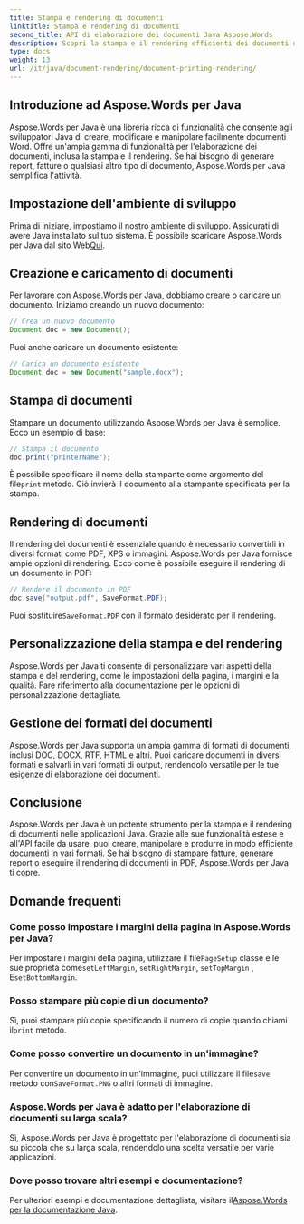 ```yaml
---
title: Stampa e rendering di documenti
linktitle: Stampa e rendering di documenti
second_title: API di elaborazione dei documenti Java Aspose.Words
description: Scopri la stampa e il rendering efficienti dei documenti utilizzando Aspose.Words per Java. Impara passo dopo passo con esempi di codice sorgente.
type: docs
weight: 13
url: /it/java/document-rendering/document-printing-rendering/
---
```


## Introduzione ad Aspose.Words per Java

Aspose.Words per Java è una libreria ricca di funzionalità che consente agli sviluppatori Java di creare, modificare e manipolare facilmente documenti Word. Offre un'ampia gamma di funzionalità per l'elaborazione dei documenti, inclusa la stampa e il rendering. Se hai bisogno di generare report, fatture o qualsiasi altro tipo di documento, Aspose.Words per Java semplifica l'attività.

## Impostazione dell'ambiente di sviluppo

 Prima di iniziare, impostiamo il nostro ambiente di sviluppo. Assicurati di avere Java installato sul tuo sistema. È possibile scaricare Aspose.Words per Java dal sito Web[Qui](https://releases.aspose.com/words/java/).

## Creazione e caricamento di documenti

Per lavorare con Aspose.Words per Java, dobbiamo creare o caricare un documento. Iniziamo creando un nuovo documento:

```java
// Crea un nuovo documento
Document doc = new Document();
```

Puoi anche caricare un documento esistente:

```java
// Carica un documento esistente
Document doc = new Document("sample.docx");
```

## Stampa di documenti

Stampare un documento utilizzando Aspose.Words per Java è semplice. Ecco un esempio di base:

```java
// Stampa il documento
doc.print("printerName");
```

È possibile specificare il nome della stampante come argomento del file`print` metodo. Ciò invierà il documento alla stampante specificata per la stampa.

## Rendering di documenti

Il rendering dei documenti è essenziale quando è necessario convertirli in diversi formati come PDF, XPS o immagini. Aspose.Words per Java fornisce ampie opzioni di rendering. Ecco come è possibile eseguire il rendering di un documento in PDF:

```java
// Rendere il documento in PDF
doc.save("output.pdf", SaveFormat.PDF);
```

 Puoi sostituire`SaveFormat.PDF` con il formato desiderato per il rendering.

## Personalizzazione della stampa e del rendering

Aspose.Words per Java ti consente di personalizzare vari aspetti della stampa e del rendering, come le impostazioni della pagina, i margini e la qualità. Fare riferimento alla documentazione per le opzioni di personalizzazione dettagliate.

## Gestione dei formati dei documenti

Aspose.Words per Java supporta un'ampia gamma di formati di documenti, inclusi DOC, DOCX, RTF, HTML e altri. Puoi caricare documenti in diversi formati e salvarli in vari formati di output, rendendolo versatile per le tue esigenze di elaborazione dei documenti.

## Conclusione

Aspose.Words per Java è un potente strumento per la stampa e il rendering di documenti nelle applicazioni Java. Grazie alle sue funzionalità estese e all'API facile da usare, puoi creare, manipolare e produrre in modo efficiente documenti in vari formati. Se hai bisogno di stampare fatture, generare report o eseguire il rendering di documenti in PDF, Aspose.Words per Java ti copre.

## Domande frequenti

### Come posso impostare i margini della pagina in Aspose.Words per Java?

 Per impostare i margini della pagina, utilizzare il file`PageSetup` classe e le sue proprietà come`setLeftMargin`, `setRightMargin`, `setTopMargin` , E`setBottomMargin`.

### Posso stampare più copie di un documento?

 Sì, puoi stampare più copie specificando il numero di copie quando chiami il`print` metodo.

### Come posso convertire un documento in un'immagine?

 Per convertire un documento in un'immagine, puoi utilizzare il file`save` metodo con`SaveFormat.PNG` o altri formati di immagine.

### Aspose.Words per Java è adatto per l'elaborazione di documenti su larga scala?

Sì, Aspose.Words per Java è progettato per l'elaborazione di documenti sia su piccola che su larga scala, rendendolo una scelta versatile per varie applicazioni.

### Dove posso trovare altri esempi e documentazione?

 Per ulteriori esempi e documentazione dettagliata, visitare il[Aspose.Words per la documentazione Java](https://reference.aspose.com/words/java/).